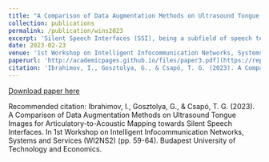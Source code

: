 ```yaml
---
title: "A Comparison of Data Augmentation Methods on Ultrasound Tongue Images for Articulatory- to-Acoustic Mapping towards Silent Speech Interfaces"
collection: publications
permalink: /publication/wins2023
excerpt: 'Silent Speech Interfaces (SSI), being a subfield of speech technology, break the limitations of automatic speech recognition when acoustic signals cannot be produced or clearly captured. SSI focuses on the articulation process of speech production in order to map articulatory data into acoustics. Ultrasound tongue imaging (UTI), a non-invasive, clinically safe technique to view the shape, position, and movements of the tongue, has recently become popular in the process of collecting articulatory data of the tongue movement. It has already been shown that data augmentation can be helpful for solving the overfitting problem and improving the generalization ability of deep neural networks. In this paper, we discuss the preliminary implementation and comparison of data augmentation methods on Azerbaijani ultrasound and speech recordings that has been recorded by us. These strategies include consecutive and intermittent time masking, sinusoidal noise injection, and random scaling. We explore the generation of new data samples using the provided methods on the dataset. We use mean-squared error validation loss as an evaluation metric to measure the performance of all the above data augmentation methods.'
date: 2023-02-23
venue: '1st Workshop on Intelligent Infocommunication Networks, Systems and Services (WI2NS2)'
paperurl: 'http://academicpages.github.io/files/paper3.pdf](https://repozitorium.omikk.bme.hu/items/ddfaeaf6-4498-4873-90c9-cabe72bb1686)'
citation: 'Ibrahimov, I., Gosztolya, G., & Csapó, T. G. (2023). A Comparison of Data Augmentation Methods on Ultrasound Tongue Images for Articulatory-to-Acoustic Mapping towards Silent Speech Interfaces. In 1st Workshop on Intelligent Infocommunication Networks, Systems and Services (WI2NS2) (pp. 59-64). Budapest University of Technology and Economics.'
---
```


[Download paper here](http://academicpages.github.io/files/paper3.pdf](https://repozitorium.omikk.bme.hu/items/ddfaeaf6-4498-4873-90c9-cabe72bb1686))

Recommended citation: Ibrahimov, I., Gosztolya, G., & Csapó, T. G. (2023). A Comparison of Data Augmentation Methods on Ultrasound Tongue Images for Articulatory-to-Acoustic Mapping towards Silent Speech Interfaces. In 1st Workshop on Intelligent Infocommunication Networks, Systems and Services (WI2NS2) (pp. 59-64). Budapest University of Technology and Economics.
